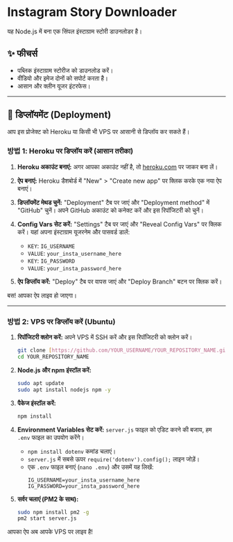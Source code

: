 # Instagram Story Downloader

यह Node.js में बना एक सिंपल इंस्टाग्राम स्टोरी डाउनलोडर है।

## ✨ फीचर्स
- पब्लिक इंस्टाग्राम स्टोरीज को डाउनलोड करें।
- वीडियो और इमेज दोनों को सपोर्ट करता है।
- आसान और क्लीन यूजर इंटरफेस।

---

## 🚀 डिप्लॉयमेंट (Deployment)

आप इस प्रोजेक्ट को Heroku या किसी भी VPS पर आसानी से डिप्लॉय कर सकते हैं।

###  방법 1: Heroku पर डिप्लॉय करें (आसान तरीका)

1.  **Heroku अकाउंट बनाएं:** अगर आपका अकाउंट नहीं है, तो [heroku.com](https://heroku.com) पर जाकर बना लें।

2.  **ऐप बनाएं:** Heroku डैशबोर्ड में "New" > "Create new app" पर क्लिक करके एक नया ऐप बनाएं।

3.  **डिप्लॉयमेंट मेथड चुनें:** "Deployment" टैब पर जाएं और "Deployment method" में "GitHub" चुनें। अपने GitHub अकाउंट को कनेक्ट करें और इस रिपॉजिटरी को चुनें।

4.  **Config Vars सेट करें:** "Settings" टैब पर जाएं और "Reveal Config Vars" पर क्लिक करें। यहां अपना इंस्टाग्राम यूजरनेम और पासवर्ड डालें:
    - `KEY`: `IG_USERNAME`
    - `VALUE`: `your_insta_username_here`
    - `KEY`: `IG_PASSWORD`
    - `VALUE`: `your_insta_password_here`

5.  **ऐप डिप्लॉय करें:** "Deploy" टैब पर वापस जाएं और "Deploy Branch" बटन पर क्लिक करें।

बस! आपका ऐप लाइव हो जाएगा।

---

### 방법 2: VPS पर डिप्लॉय करें (Ubuntu)

1.  **रिपॉजिटरी क्लोन करें:** अपने VPS में SSH करें और इस रिपॉजिटरी को क्लोन करें।
    ```bash
    git clone [https://github.com/YOUR_USERNAME/YOUR_REPOSITORY_NAME.git](https://github.com/YOUR_USERNAME/YOUR_REPOSITORY_NAME.git)
    cd YOUR_REPOSITORY_NAME
    ```

2.  **Node.js और npm इंस्टॉल करें:**
    ```bash
    sudo apt update
    sudo apt install nodejs npm -y
    ```

3.  **पैकेज इंस्टॉल करें:**
    ```bash
    npm install
    ```

4.  **Environment Variables सेट करें:**
    `server.js` फाइल को एडिट करने की बजाय, हम `.env` फाइल का उपयोग करेंगे।
    - `npm install dotenv` कमांड चलाएं।
    - `server.js` में सबसे ऊपर `require('dotenv').config();` लाइन जोड़ें।
    - एक `.env` फाइल बनाएं (`nano .env`) और उसमें यह लिखें:
      ```
      IG_USERNAME=your_insta_username_here
      IG_PASSWORD=your_insta_password_here
      ```

5.  **सर्वर चलाएं (PM2 के साथ):**
    ```bash
    sudo npm install pm2 -g
    pm2 start server.js
    ```
आपका ऐप अब आपके VPS पर लाइव है!
